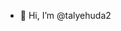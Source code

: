 - 👋 Hi, I’m @talyehuda2

<!---
talyehuda2/talyehuda2 is a ✨ special ✨ repository because its `README.md` (this file) appears on your GitHub profile.
You can click the Preview link to take a look at your changes.
--->
